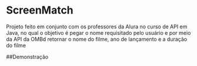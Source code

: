 # ScreenMatch
Projeto feito em conjunto com os professores da Alura no curso de API em Java, no qual o objetivo é pegar o nome requisitado pelo usuário e por meio da API da OMBd retornar o nome do filme, ano de lançamento e a duração do filme

##Demonstração

